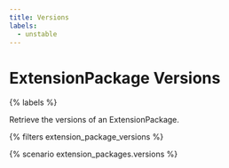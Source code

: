 ```yaml
---
title: Versions
labels:
  - unstable
---
```


# ExtensionPackage Versions

{% labels %}

Retrieve the versions of an ExtensionPackage.

{% filters extension_package_versions %}

{% scenario extension_packages.versions %}


